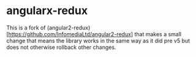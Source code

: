 # angularx-redux

This is a fork of (angular2-redux)[https://github.com/InfomediaLtd/angular2-redux] that makes a small change that means the library works in the same way as it did pre v5 but does not otherwise rollback other changes.
